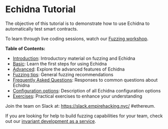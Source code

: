 # Echidna Tutorial

The objective of this tutorial is to demonstrate how to use Echidna to automatically test smart contracts.

To learn through live coding sessions, watch our [Fuzzing workshop](https://www.youtube.com/watch?v=QofNQxW_K08&list=PLciHOL_J7Iwqdja9UH4ZzE8dP1IxtsBXI).

**Table of Contents:**

- [Introduction](introduction): Introductory material on fuzzing and Echidna
- [Basic](basic): Learn the first steps for using Echidna
- [Advanced](advanced): Explore the advanced features of Echidna
- [Fuzzing tips](./fuzzing_tips.md): General fuzzing recommendations
- [Frequently Asked Questions](./frequently_asked_questions.md): Responses to common questions about Echidna
- [Configuration options](./configuration.md): Description of all Echidna configuration options
- [Exercises](exercises): Practical exercises to enhance your understanding

Join the team on Slack at: https://slack.empirehacking.nyc/ #ethereum.

If you are looking for help to build fuzzing capabilities for your team, check out our [invariant development as a service](https://www.trailofbits.com/services/software-assurance/#blockchain-invariant-development).
